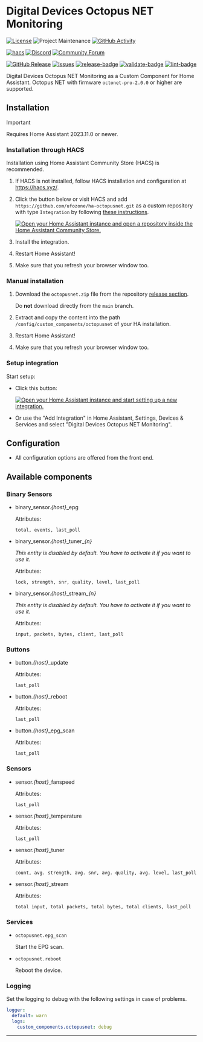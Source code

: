 # Digital Devices Octopus NET Monitoring

[![License][license-shield]](LICENSE)
![Project Maintenance][maintenance-shield]
[![GitHub Activity][commits-shield]][commits]

[![hacs][hacsbadge]][hacs]
[![Discord][discord-shield]][discord]
[![Community Forum][forum-shield]][forum]

[![GitHub Release][release-shield]][releases]
[![issues][issues-shield]][issues-link]
[![release-badge]][release-workflow]
[![validate-badge]][validate-workflow]
[![lint-badge]][lint-workflow]

Digital Devices Octopus NET Monitoring as a Custom Component for Home Assistant. Octopus NET with firmware `octonet-pro-2.0.0` or higher are supported.

## Installation

> [!IMPORTANT]
> Requires Home Assistant 2023.11.0 or newer.

### Installation through HACS

Installation using Home Assistant Community Store (HACS) is recommended.

1. If HACS is not installed, follow HACS installation and configuration at <https://hacs.xyz/>.

2. Click the button below or visit HACS and add `https://github.com/ufozone/ha-octopusnet.git` as a custom repository with type `Integration` by following [these instructions](https://hacs.xyz/docs/faq/custom_repositories/).

    [![Open your Home Assistant instance and open a repository inside the Home Assistant Community Store.](https://my.home-assistant.io/badges/hacs_repository.svg)](https://my.home-assistant.io/redirect/hacs_repository/?owner=ufozone&repository=ha-octopusnet&category=integration)

3. Install the integration.

4. Restart Home Assistant!

5. Make sure that you refresh your browser window too.

### Manual installation

1. Download the `octopusnet.zip` file from the repository [release section](https://github.com/ufozone/ha-octopusnet/releases).

   Do **not** download directly from the `main` branch.

2. Extract and copy the content into the path `/config/custom_components/octopusnet` of your HA installation.

3. Restart Home Assistant!

4. Make sure that you refresh your browser window too.

### Setup integration

Start setup:

* Click this button:

    [![Open your Home Assistant instance and start setting up a new integration.](https://my.home-assistant.io/badges/config_flow_start.svg)](https://my.home-assistant.io/redirect/config_flow_start/?domain=octopusnet)

* Or use the "Add Integration" in Home Assistant, Settings, Devices & Services and select "Digital Devices Octopus NET Monitoring".

## Configuration

* All configuration options are offered from the front end.

## Available components

### Binary Sensors

* binary_sensor.*{host}*_epg

  Attributes:

  ```text
  total, events, last_poll
  ```

* binary_sensor.*{host}*\_tuner_*{n}*

  *This entity is disabled by default. You have to activate it if you want to use it.*

  Attributes:

  ```text
  lock, strength, snr, quality, level, last_poll
  ```

* binary_sensor.*{host}*\_stream_*{n}*

  *This entity is disabled by default. You have to activate it if you want to use it.*

  Attributes:

  ```text
  input, packets, bytes, client, last_poll
  ```

### Buttons

* button.*{host}*_update

  Attributes:

  ```text
  last_poll
  ```

* button.*{host}*_reboot

  Attributes:

  ```text
  last_poll
  ```

* button.*{host}*_epg_scan

  Attributes:

  ```text
  last_poll
  ```

### Sensors

* sensor.*{host}*_fanspeed

  Attributes:

  ```text
  last_poll
  ```

* sensor.*{host}*_temperature

  Attributes:

  ```text
  last_poll
  ```

* sensor.*{host}*_tuner

  Attributes:

  ```text
  count, avg. strength, avg. snr, avg. quality, avg. level, last_poll
  ```

* sensor.*{host}*_stream

  Attributes:

  ```text
  total input, total packets, total bytes, total clients, last_poll
  ```

### Services

* `octopusnet.epg_scan`

    Start the EPG scan.

* `octopusnet.reboot`

    Reboot the device.

### Logging

Set the logging to debug with the following settings in case of problems.

```yaml
logger:
  default: warn
  logs:
    custom_components.octopusnet: debug
```

***

[commits-shield]: https://img.shields.io/github/commit-activity/y/ufozone/ha-octopusnet?style=for-the-badge
[commits]: https://github.com/ufozone/ha-octopusnet/commits/main
[license-shield]: https://img.shields.io/github/license/ufozone/ha-octopusnet.svg?style=for-the-badge
[maintenance-shield]: https://img.shields.io/badge/maintainer-ufozone-blue.svg?style=for-the-badge

[hacs]: https://github.com/custom-components/hacs
[hacsbadge]: https://img.shields.io/badge/HACS-Custom-orange.svg?style=for-the-badge
[discord]: https://discord.gg/Qa5fW2R
[discord-shield]: https://img.shields.io/discord/330944238910963714.svg?style=for-the-badge
[forum-shield]: https://img.shields.io/badge/community-forum-brightgreen.svg?style=for-the-badge
[forum]: https://community.home-assistant.io/

[releases]: https://github.com/ufozone/ha-octopusnet/releases
[release-shield]: https://img.shields.io/github/v/release/ufozone/ha-octopusnet?style=flat

[issues-shield]: https://img.shields.io/github/issues/ufozone/ha-octopusnet?style=flat
[issues-link]: https://github.com/ufozone/ha-octopusnet/issues

[lint-badge]: https://github.com/ufozone/ha-octopusnet/actions/workflows/lint.yaml/badge.svg
[lint-workflow]: https://github.com/ufozone/ha-octopusnet/actions/workflows/lint.yaml
[validate-badge]: https://github.com/ufozone/ha-octopusnet/actions/workflows/validate.yaml/badge.svg
[validate-workflow]: https://github.com/ufozone/ha-octopusnet/actions/workflows/validate.yaml
[release-badge]: https://github.com/ufozone/ha-octopusnet/actions/workflows/release.yaml/badge.svg
[release-workflow]: https://github.com/ufozone/ha-octopusnet/actions/workflows/release.yaml
